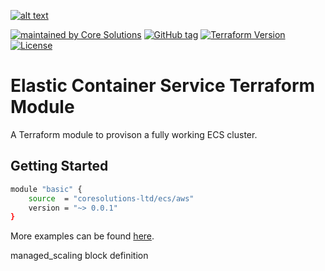 [![alt text](https://coresolutions.ltd/media/core-solutions-82.png "Core Solutions")](https://coresolutions.ltd)

[![maintained by Core Solutions](https://img.shields.io/badge/maintained%20by-coresolutions.ltd-00607c.svg)](https://coresolutions.ltd)
[![GitHub tag](https://img.shields.io/github/v/tag/coresolutions-ltd/terraform-aws-ecs.svg?label=latest)](https://github.com/coresolutions-ltd/terraform-aws-ecs/releases)
[![Terraform Version](https://img.shields.io/badge/terraform-~%3E%200.12-623ce4.svg)](https://github.com/hashicorp/terraform/releases)
[![License](https://img.shields.io/badge/License-Apache%202.0-brightgreen.svg)](https://opensource.org/licenses/Apache-2.0)

# Elastic Container Service Terraform Module

A Terraform module to provison a fully working ECS cluster.

## Getting Started

```sh
module "basic" {
    source  = "coresolutions-ltd/ecs/aws"
    version = "~> 0.0.1"
}
```

More examples can be found [here](https://github.com/coresolutions-ltd/terraform-aws-ecs/tree/master/examples).

<!-- BEGINNING OF PRE-COMMIT-TERRAFORM DOCS HOOK -->

<!-- END OF PRE-COMMIT-TERRAFORM DOCS HOOK -->

managed_scaling block definition

